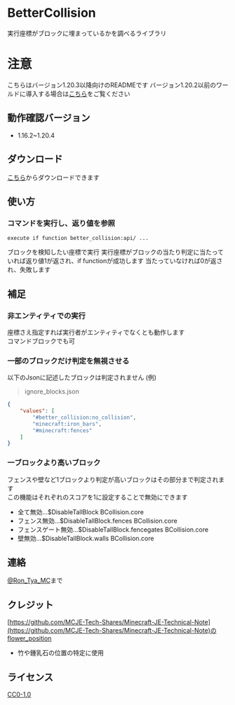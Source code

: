 
# BetterCollision

実行座標がブロックに埋まっているかを調べるライブラリ

</div>

# 注意

こちらはバージョン1.20.3以降向けのREADMEです
バージョン1.20.2以前のワールドに導入する場合は[こちら](./README_1.16.2-1.20.2.md)をご覧ください

## 動作確認バージョン

- 1.16.2~1.20.4

## ダウンロード

[こちら](https://github.com/Ron-Tya-MC/BetterCollision/releases)からダウンロードできます

## 使い方

### コマンドを実行し、返り値を参照

```mcfunction
execute if function better_collision:api/ ...
```

ブロックを検知したい座標で実行
実行座標がブロックの当たり判定に当たっていれば返り値1が返され、if functionが成功します
当たっていなければ0が返され、失敗します

## 補足

### 非エンティティでの実行

座標さえ指定すれば実行者がエンティティでなくとも動作します  
コマンドブロックでも可

### 一部のブロックだけ判定を無視させる

以下のJsonに記述したブロックは判定されません
(例)  
>ignore_blocks.json

```json
{
    "values": [
        "#better_collision:no_collision",
        "minecraft:iron_bars",
        "#minecraft:fences"
    ]
}
```

### 一ブロックより高いブロック

フェンスや壁など1ブロックより判定が高いブロックはその部分まで判定されます  
この機能はそれぞれのスコアを1に設定することで無効にできます

- 全て無効...$DisableTallBlock BCollision.core
- フェンス無効...$DisableTallBlock.fences BCollision.core
- フェンスゲート無効...$DisableTallBlock.fencegates BCollision.core
- 壁無効...$DisableTallBlock.walls BCollision.core

## 連絡

[@Ron_Tya_MC](https://twitter.com/Ron_Tya_MC)まで

## クレジット

[https://github.com/MCJE-Tech-Shares/Minecraft-JE-Technical-Note](https://github.com/MCJE-Tech-Shares/Minecraft-JE-Technical-Note)のflower_position

- 竹や鍾乳石の位置の特定に使用

## ライセンス

[CC0-1.0](LICENSE)
